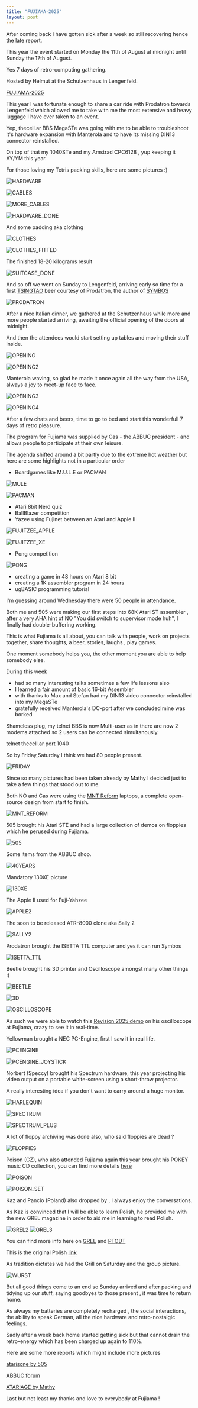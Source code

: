 ```yaml
---
title: "FUJIAMA-2025"
layout: post
---
```

After coming back I have gotten sick after a week so still recovering
hence the late report.

This year the event started on Monday the 11th of August at midnight until Sunday the 17th of August.

Yes 7 days of retro-computing gathering.

Hosted by Helmut at the Schutzenhaus in Lengenfeld.

[FUJIAMA-2025](http://atarixle.ddns.net/fuji/2025)

<!--more-->

This year I was fortunate enough to share a car ride with Prodatron towards Lengenfeld which allowed me to take with me the most extensive
and heavy luggage I have ever taken to an event.    

Yep, thecell.ar BBS MegaSTe was going with me to be able to troubleshoot
it's hardware expansion with Manterola and to have its missing DIN13 connector reinstalled.   

On top of that my 1040STe and my Amstrad CPC6128 , yup keeping it AY/YM this year.   

For those loving my Tetris packing skills, here are some pictures :)   

![HARDWARE](/assets/images/FUJIAMA2025/HARDWARE.JPG)

![CABLES](/assets/images/FUJIAMA2025/CABLES.JPG)

![MORE_CABLES](/assets/images/FUJIAMA2025/MORE_CABLES.JPG)

![HARDWARE_DONE](/assets/images/FUJIAMA2025/HARDWARE_DONE.JPG)

And some padding aka clothing

![CLOTHES](/assets/images/FUJIAMA2025/CLOTHES.JPG)

![CLOTHES_FITTED](/assets/images/FUJIAMA2025/CLOTHES_FITTED.JPG)

The finished 18-20 kilograms result

![SUITCASE_DONE](/assets/images/FUJIAMA2025/SUITCASE_DONE.JPG)

And so off we went on Sunday to Lengenfeld, arriving early so time
for a first [TSINGTAO](https://en.wikipedia.org/wiki/Tsingtao_Brewery) beer courtesy of Prodatron, the author of [SYMBOS](http://www.symbos.de/)

![PRODATRON](/assets/images/FUJIAMA2025/PRODATRON.JPG)

After a nice Italian dinner, we gathered at the Schutzenhaus while more
and more people started arriving, awaiting the official opening of the
doors at midnight.

And then the attendees would start setting up tables and moving their stuff inside.

![OPENING](/assets/images/FUJIAMA2025/OPENING.JPG)

![OPENING2](/assets/images/FUJIAMA2025/OPENING2.JPG)

Manterola waving, so glad he made it once again all the way from the USA, always a joy to meet-up face to face.

![OPENING3](/assets/images/FUJIAMA2025/OPENING3.JPG)

![OPENING4](/assets/images/FUJIAMA2025/OPENING4.JPG)

After a few chats and beers, time to go to bed and start this wonderfull
7 days of retro pleasure.

The program for Fujiama was supplied by Cas - the ABBUC president - 
and allows people to participate at their own leisure.

The agenda shifted around a bit partly due to the extreme hot weather but here are some highlights not in a particular order


- Boardgames like M.U.L.E or PACMAN

![MULE](/assets/images/FUJIAMA2025/MULE.JPG)

![PACMAN](/assets/images/FUJIAMA2025/PACMAN.JPG)

- Atari 8bit Nerd quiz
- BallBlazer competition
- Yazee using Fujinet between an Atari and Apple II

![FUJITZEE_APPLE](/assets/images/FUJIAMA2025/FUJITZEE_APPLE.JPG)

![FUJITZEE_XE](/assets/images/FUJIAMA2025/FUJITZEE_XE.JPG)

- Pong competition

![PONG](/assets/images/FUJIAMA2025/PONG.JPG)

- creating a game in 48 hours on Atari 8 bit
- creating a 1K assembler program in 24 hours
- ugBASIC programming tutorial

I'm guessing around Wednesday there were 50 people in attendance.

Both me and 505 were making our first steps into 68K Atari ST assembler
, after a very AHA hint of NO "You did switch to supervisor mode huh",
I finally had double-buffering working.

This is what Fujiama is all about, you can talk with people, work on projects together, share thoughts, a beer, stories, laughs , play games.   

One moment somebody helps you, the other moment you are able to help somebody else.   

During this week 

- had so many interesting talks sometimes a few life lessons also
- I learned a fair amount of basic 16-bit Assembler
- with thanks to Max and Stefan had my DIN13 video
  connector reinstalled into my MegaSTe
- gratefully received Manterola's DC-port after we
  concluded mine was borked

Shameless plug, my telnet BBS is now Multi-user as in there are now
2 modems attached so 2 users can be connected simultanously.

telnet thecell.ar port 1040

So by Friday,Saturday I think we had 80 people present.

![FRIDAY](/assets/images/FUJIAMA2025/FRIDAY.JPG)

Since so many pictures had been taken already by Mathy I decided just
to take a few things that stood out to me.

Both NO and Cas were using the [MNT Reform](https://shop.mntre.com/products/mnt-reform) laptops, a complete open-source design from start to finish.

![MNT_REFORM](/assets/images/FUJIAMA2025/MNT_REFORM.JPG)

505 brought his Atari STE and had a large collection of demos on floppies which he perused during Fujiama.

![505](/assets/images/FUJIAMA2025/505.JPG)

Some items from the ABBUC shop.

![40YEARS](/assets/images/FUJIAMA2025/40YEARS.JPG)

Mandatory 130XE picture

![130XE](/assets/images/FUJIAMA2025/130XE.JPG)

The Apple II used for Fuji-Yahzee

![APPLE2](/assets/images/FUJIAMA2025/APPLE2.JPG)

The soon to be released ATR-8000 clone aka Sally 2

![SALLY2](/assets/images/FUJIAMA2025/SALLY2.JPG)

Prodatron brought the ISETTA TTL computer and yes it can run Symbos

![ISETTA_TTL](/assets/images/FUJIAMA2025/ISETTA_TTL.JPG)

Beetle brought his 3D printer and Oscilloscope amongst many other things :)

![BEETLE](/assets/images/FUJIAMA2025/BEETLE.JPG)

![3D](/assets/images/FUJIAMA2025/3D.JPG)

![OSCILLOSCOPE](/assets/images/FUJIAMA2025/OSCILLOSCOPE.JPG)

As such we were able to watch this [Revision 2025 demo](https://www.youtube.com/watch?v=JnBIhyF-eH8) on his oscilloscope at Fujiama, crazy to see it in real-time.

Yellowman brought a NEC PC-Engine, first I saw it in real life.

![PCENGINE](/assets/images/FUJIAMA2025/PCENGINE.JPG)

![PCENGINE_JOYSTICK](/assets/images/FUJIAMA2025/PCENGINE_JOYSTICK.JPG)

Norbert (Speccy) brought his Spectrum hardware, this year projecting 
his video output on a portable white-screen using a short-throw projector.

A really interesting idea if you don't want to carry around a huge monitor.

![HARLEQUIN](/assets/images/FUJIAMA2025/HARLEQUIN.JPG)

![SPECTRUM](/assets/images/FUJIAMA2025/SPECTRUM.JPG)

![SPECTRUM_PLUS](/assets/images/FUJIAMA2025/SPECTRUM_PLUS.JPG)

A lot of floppy archiving was done also, who said floppies are dead ?

![FLOPPIES](/assets/images/FUJIAMA2025/FLOPPIES.JPG)

Poison (CZ), who also attended Fujiama again this year brought his POKEY music CD collection, you can find more details [here](https://forums.atariage.com/topic/382996-physical-cds-with-poisons-music-on-fujiama-2025/)

![POISON](/assets/images/FUJIAMA2025/POISON.JPG)

![POISON_SET](/assets/images/FUJIAMA2025/POISON_SET.JPG)

Kaz and Pancio (Poland) also dropped by , I always enjoy the conversations.

As Kaz is convinced that I will be able to learn Polish, he provided
me with the new GREL magazine in order to aid me in learning to read
Polish.

![GREL2](/assets/images/FUJIAMA2025/GREL2.JPG)
![GREL3](/assets/images/FUJIAMA2025/GREL3.JPG)

You can find more info here on [GREL](https://ptodt-org-pl.translate.goog/publikacje/grel/?_x_tr_sl=pl&_x_tr_tl=en&_x_tr_hl=nl&_x_tr_pto=wapp) and [PTODT](https://ptodt-org-pl.translate.goog/?_x_tr_sl=pl&_x_tr_tl=en&_x_tr_hl=nl&_x_tr_pto=wapp)

This is the original Polish [link](https://ptodt.org.pl/) 

As tradition dictates we had the Grill on Saturday and the group picture.

![WURST](/assets/images/FUJIAMA2025/WURST.JPG)

But all good things come to an end so Sunday arrived and after packing
and tidying up our stuff, saying goodbyes to those present , it was time to return home.

As always my batteries are completely recharged , the social interactions, the ability to speak German, all the nice hardware
and retro-nostalgic feelings.

Sadly after a week back home started getting sick but that cannot drain
the retro-energy which has been charged up again to 110%.

Here are some more reports which might include more pictures

[atariscne by 505](https://atariscne.org/news/index.php/fujiama-2025)

[ABBUC forum](https://abbuc.de/forum/viewtopic.php?f=18&t=3194&start=80)

[ATARIAGE by Mathy](https://forums.atariage.com/topic/370045-fujiama-2025-atari-8-bit-meeting-germany/page/2/)

Last but not least my thanks and love to everybody at Fujiama !